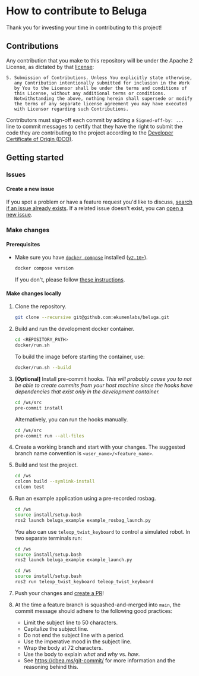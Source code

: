 # How to contribute to Beluga

Thank you for investing your time in contributing to this project!

## Contributions

Any contribution that you make to this repository will
be under the Apache 2 License, as dictated by that
[license](./LICENSE):

~~~
5. Submission of Contributions. Unless You explicitly state otherwise,
   any Contribution intentionally submitted for inclusion in the Work
   by You to the Licensor shall be under the terms and conditions of
   this License, without any additional terms or conditions.
   Notwithstanding the above, nothing herein shall supersede or modify
   the terms of any separate license agreement you may have executed
   with Licensor regarding such Contributions.
~~~

Contributors must sign-off each commit by adding a `Signed-off-by: ...`
line to commit messages to certify that they have the right to submit
the code they are contributing to the project according to the
[Developer Certificate of Origin (DCO)](https://developercertificate.org/).

## Getting started

### Issues

#### Create a new issue

If you spot a problem or have a feature request you'd like to discuss, [search if an issue already exists](https://docs.github.com/en/github/searching-for-information-on-github/searching-on-github/searching-issues-and-pull-requests#search-by-the-title-body-or-comments).
If a related issue doesn't exist, you can [open a new issue](https://github.com/ekumenlabs/beluga/issues/new/choose).

### Make changes

#### Prerequisites

- Make sure you have [`docker compose`](https://github.com/docker/compose/tree/v2) installed ([`v2.10+`](https://github.com/docker/compose/releases/tag/v2.10.0)).
   ```bash
   docker compose version
   ```
   If you don't, please follow [these instructions](https://docs.docker.com/compose/install/linux/).

#### Make changes locally

1. Clone the repository.
   ```bash
   git clone --recursive git@github.com:ekumenlabs/beluga.git
   ```

1. Build and run the development docker container.
   ```bash
   cd <REPOSITORY_PATH>
   docker/run.sh
   ```
   To build the image before starting the container, use:
   ```bash
   docker/run.sh --build
   ```

1. **[Optional]** Install pre-commit hooks. _This will probably cause you to not be able to create commits from your host machine since the hooks have dependencies that exist only in the development container._
   ```bash
   cd /ws/src
   pre-commit install
   ```
   Alternatively, you can run the hooks manually.
   ```bash
   cd /ws/src
   pre-commit run --all-files
   ```

1. Create a working branch and start with your changes. The suggested branch name convention is `<user_name>/<feature_name>`.

1. Build and test the project.
   ```bash
   cd /ws
   colcon build --symlink-install
   colcon test
   ```

1. <a name="running_an_example"></a>Run an example application using a pre-recorded rosbag.

   ```bash
   cd /ws
   source install/setup.bash
   ros2 launch beluga_example example_rosbag_launch.py
   ```
   You also can use `teleop_twist_keyboard` to control a simulated robot. In two separate terminals run:
   ```bash
   cd /ws
   source install/setup.bash
   ros2 launch beluga_example example_launch.py
   ```
   ```bash
   cd /ws
   source install/setup.bash
   ros2 run teleop_twist_keyboard teleop_twist_keyboard
   ```

1. Push your changes and [create a PR](https://github.com/ekumenlabs/beluga/compare)!

1. At the time a feature branch is squashed-and-merged into `main`, the commit message should adhere to the following good practices:
   - Limit the subject line to 50 characters.
   - Capitalize the subject line.
   - Do not end the subject line with a period.
   - Use the imperative mood in the subject line.
   - Wrap the body at 72 characters.
   - Use the body to explain _what_ and _why_ vs. _how_.
   - See https://cbea.ms/git-commit/ for more information and the reasoning behind this.
